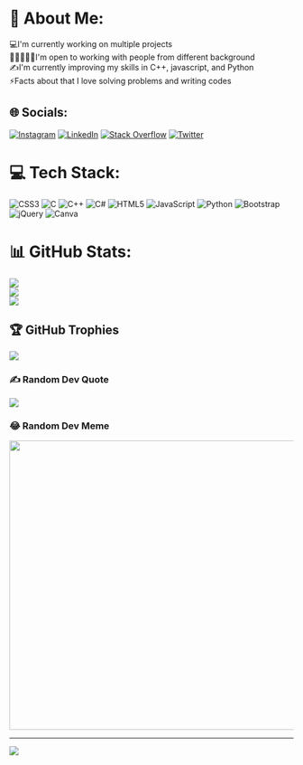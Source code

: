 # 💫 About Me:
💻I'm currently working on multiple projects<br>🧑🏻‍🤝‍🧑🏻I'm open to working with people from different background<br>✍️I'm currently improving my skills in C++, javascript, and Python<br>⚡Facts about that I love solving problems and writing codes<br>


## 🌐 Socials:
[![Instagram](https://img.shields.io/badge/Instagram-%23E4405F.svg?logo=Instagram&logoColor=white)](https://instagram.com/umar_dembele) [![LinkedIn](https://img.shields.io/badge/LinkedIn-%230077B5.svg?logo=linkedin&logoColor=white)](www.linkedin.com/in/umar-farouk-abdulkarim-9549b1183) [![Stack Overflow](https://img.shields.io/badge/-Stackoverflow-FE7A16?logo=stack-overflow&logoColor=white)](https://stackoverflow.com/users/umarFaroukAbdulkarim) [![Twitter](https://img.shields.io/badge/Twitter-%231DA1F2.svg?logo=Twitter&logoColor=white)](https://twitter.com/@umar_dembele) 

# 💻 Tech Stack:
![CSS3](https://img.shields.io/badge/css3-%231572B6.svg?style=for-the-badge&logo=css3&logoColor=white) ![C](https://img.shields.io/badge/c-%2300599C.svg?style=for-the-badge&logo=c&logoColor=white) ![C++](https://img.shields.io/badge/c++-%2300599C.svg?style=for-the-badge&logo=c%2B%2B&logoColor=white) ![C#](https://img.shields.io/badge/c%23-%23239120.svg?style=for-the-badge&logo=c-sharp&logoColor=white) ![HTML5](https://img.shields.io/badge/html5-%23E34F26.svg?style=for-the-badge&logo=html5&logoColor=white) ![JavaScript](https://img.shields.io/badge/javascript-%23323330.svg?style=for-the-badge&logo=javascript&logoColor=%23F7DF1E) ![Python](https://img.shields.io/badge/python-3670A0?style=for-the-badge&logo=python&logoColor=ffdd54) ![Bootstrap](https://img.shields.io/badge/bootstrap-%23563D7C.svg?style=for-the-badge&logo=bootstrap&logoColor=white) ![jQuery](https://img.shields.io/badge/jquery-%230769AD.svg?style=for-the-badge&logo=jquery&logoColor=white) ![Canva](https://img.shields.io/badge/Canva-%2300C4CC.svg?style=for-the-badge&logo=Canva&logoColor=white)
# 📊 GitHub Stats:
![](https://github-readme-stats.vercel.app/api?username=umardembele&theme=dark&hide_border=false&include_all_commits=true&count_private=true)<br/>
![](https://github-readme-streak-stats.herokuapp.com/?user=umardembele&theme=dark&hide_border=false)<br/>
![](https://github-readme-stats.vercel.app/api/top-langs/?username=umardembele&theme=dark&hide_border=false&include_all_commits=true&count_private=true&layout=compact)

## 🏆 GitHub Trophies
![](https://github-profile-trophy.vercel.app/?username=umardembele&theme=radical&no-frame=true&no-bg=false&margin-w=4)

### ✍️ Random Dev Quote
![](https://quotes-github-readme.vercel.app/api?type=vetical&theme=dark)

### 😂 Random Dev Meme
<img src="https://random-memer.herokuapp.com/" width="512px"/>

---
[![](https://visitcount.itsvg.in/api?id=umardembele&icon=0&color=0)](https://visitcount.itsvg.in)

<!-- Proudly created with GPRM ( https://gprm.itsvg.in ) -->
